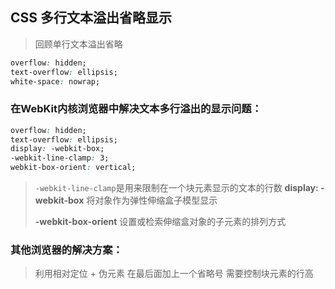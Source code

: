 ## CSS 多行文本溢出省略显示

> 回顾单行文本溢出省略
```css
overflow: hidden;
text-overflow: ellipsis;
white-space: nowrap;
```

### 在WebKit内核浏览器中解决文本多行溢出的显示问题：

```css
overflow: hidden;
text-overflow: ellipsis;
display: -webkit-box;
-webkit-line-clamp: 3;
webkit-box-orient: vertical;
```

> `-webkit-line-clamp`是用来限制在一个块元素显示的文本的行数
> **display: -webkit-box** 将对象作为弹性伸缩盒子模型显示
>
> **-webkit-box-orient** 设置或检索伸缩盒对象的子元素的排列方式

### 其他浏览器的解决方案：

> 利用相对定位 + 伪元素 在最后面加上一个省略号 需要控制块元素的行高

